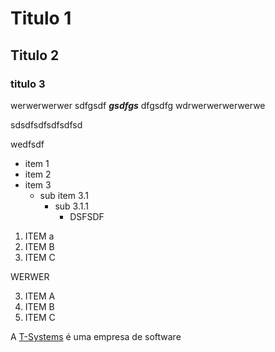 # Titulo 1
## Titulo 2
### titulo 3

werwerwerwer       sdfgsdf __*gsdfgs*__ dfgsdfg
wdrwerwerwerwerwe
<p>sdsdfsdfsdfsdfsd</p>
    wedfsdf

[comment]: asdfsdfsdsdfsdfsdfsdfsd

- item 1
- item 2
- item 3
    - sub item 3.1
        - sub 3.1.1
            - DSFSDF

1. ITEM a
2. ITEM B
3. ITEM C 

WERWER

3. ITEM A
3. ITEM B  
3. ITEM C

A [T-Systems](www.t-systems.com.br "Site da T-Systems") é uma empresa de software  